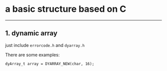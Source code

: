 # a basic structure based on C
---
## 1. dynamic array
just include `errorcode.h` and `dyarray.h`

There are some examples:

`dyArray_t array = DYARRAY_NEW(char, 16);`
